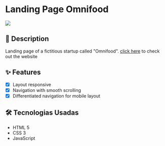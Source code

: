 # Landing Page Omnifood

![](https://res.cloudinary.com/dxhlfgnss/image/upload/v1635000796/readmes/omnifood-screenshot_vfof40.png)

## 📖 Description

Landing page of a fictitious startup called "Omnifood".
[click here](https://uday525.github.io/Omni-food/) to check out the website

## ✨ Features

-   [x] Layout responsive
-   [x] Navigation with smooth scrolling
-   [x] Differentiated navigation for mobile layout

## 🛠️ Tecnologias Usadas

-   HTML 5
-   CSS 3
-   JavaScript

